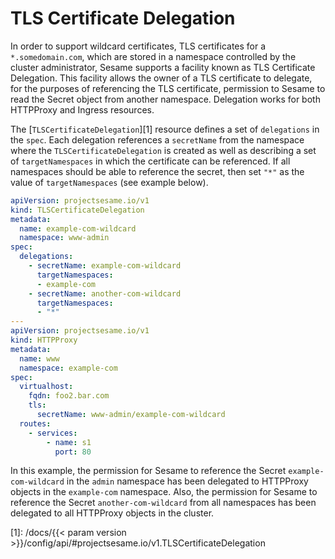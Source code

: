 # TLS Certificate Delegation

In order to support wildcard certificates, TLS certificates for a `*.somedomain.com`, which are stored in a namespace controlled by the cluster administrator, Sesame supports a facility known as TLS Certificate Delegation.
This facility allows the owner of a TLS certificate to delegate, for the purposes of referencing the TLS certificate, permission to Sesame to read the Secret object from another namespace.
Delegation works for both HTTPProxy and Ingress resources.

The [`TLSCertificateDelegation`][1] resource defines a set of `delegations` in the `spec`.
Each delegation references a `secretName` from the namespace where the `TLSCertificateDelegation` is created as well as describing a set of `targetNamespaces` in which the certificate can be referenced.
If all namespaces should be able to reference the secret, then set `"*"` as the value of `targetNamespaces` (see example below).

```yaml
apiVersion: projectsesame.io/v1
kind: TLSCertificateDelegation
metadata:
  name: example-com-wildcard
  namespace: www-admin
spec:
  delegations:
    - secretName: example-com-wildcard
      targetNamespaces:
      - example-com
    - secretName: another-com-wildcard
      targetNamespaces:
      - "*"
---
apiVersion: projectsesame.io/v1
kind: HTTPProxy
metadata:
  name: www
  namespace: example-com
spec:
  virtualhost:
    fqdn: foo2.bar.com
    tls:
      secretName: www-admin/example-com-wildcard
  routes:
    - services:
        - name: s1
          port: 80
```

In this example, the permission for Sesame to reference the Secret `example-com-wildcard` in the `admin` namespace has been delegated to HTTPProxy objects in the `example-com` namespace.
Also, the permission for Sesame to reference the Secret `another-com-wildcard` from all namespaces has been delegated to all HTTPProxy objects in the cluster.

[1]: /docs/{{< param version >}}/config/api/#projectsesame.io/v1.TLSCertificateDelegation

